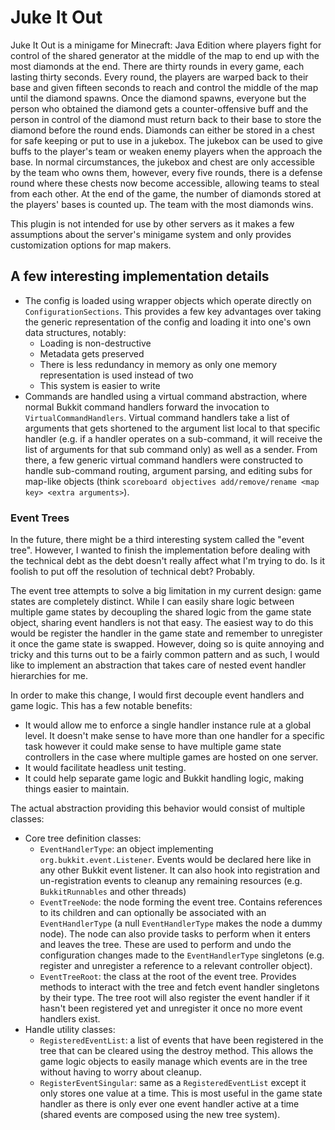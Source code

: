 # Juke It Out

Juke It Out is a minigame for Minecraft: Java Edition where players fight for control of the shared generator at the middle of the map to end up with the most diamonds at the end. There are thirty rounds in every game, each lasting thirty seconds. Every round, the players are warped back to their base and given fifteen seconds to reach and control the middle of the map until the diamond spawns. Once the diamond spawns, everyone but the person who obtained the diamond gets a counter-offensive buff and the person in control of the diamond must return back to their base to store the diamond before the round ends. Diamonds can either be stored in a chest for safe keeping or put to use in a jukebox. The jukebox can be used to give buffs to the player's team or weaken enemy players when the approach the base. In normal circumstances, the jukebox and chest are only accessible by the team who owns them, however, every five rounds, there is a defense round where these chests now become accessible, allowing teams to steal from each other. At the end of the game, the number of diamonds stored at the players' bases is counted up. The team with the most diamonds wins.

This plugin is not intended for use by other servers as it makes a few assumptions about the server's minigame system and only provides customization options for map makers.

## A few interesting implementation details

- The config is loaded using wrapper objects which operate directly on `ConfigurationSections`. This provides a few key advantages over taking the generic representation of the config and loading it into one's own data structures, notably:
  - Loading is non-destructive
  - Metadata gets preserved
  -  There is less redundancy in memory as only one memory representation is used instead of two
  - This system is easier to write
- Commands are handled using a virtual command abstraction, where normal Bukkit command handlers forward the invocation to `VirtualCommandHandlers`. Virtual command handlers take a list of arguments that gets shortened to the argument list local to that specific handler (e.g. if a handler operates on a sub-command, it will receive the list of arguments for that sub command only) as well as a sender. From there, a few generic virtual command handlers were constructed to handle sub-command routing, argument parsing, and editing subs for map-like objects (think `scoreboard objectives add/remove/rename <map key> <extra arguments>`).

### Event Trees

In the future, there might be a third interesting system called the "event tree". However, I wanted to finish the implementation before dealing with the technical debt as the debt doesn't really affect what I'm trying to do. Is it foolish to put off the resolution of technical debt? Probably.

The event tree attempts to solve a big limitation in my current design: game states are completely distinct. While I can easily share logic between multiple game states by decoupling the shared logic from the game state object, sharing event handlers is not that easy. The easiest way to do this would be register the handler in the game state and remember to unregister it once the game state is swapped. However, doing so is quite annoying and tricky and this turns out to be a fairly common pattern and as such, I would like to implement an abstraction that takes care of nested event handler hierarchies for me.

In order to make this change, I would first decouple event handlers and game logic. This has a few notable benefits:

- It would allow me to enforce a single handler instance rule at a global level. It doesn't make sense to have more than one handler for a specific task however it could make sense to have multiple game state controllers in the case where multiple games are hosted on one server.
- It would facilitate headless unit testing.
- It could help separate game logic and Bukkit handling logic, making things easier to maintain.

The actual abstraction providing this behavior would consist of multiple classes:

- Core tree definition classes:
  - `EventHandlerType`: an object implementing `org.bukkit.event.Listener`. Events would be declared here like in any other Bukkit event listener. It can also hook into registration and un-registration events to cleanup any remaining resources (e.g. `BukkitRunnables` and other threads)
  - `EventTreeNode`: the node forming the event tree. Contains references to its children and can optionally be associated with an `EventHandlerType` (a null `EventHandlerType` makes the node a dummy node). The node can also provide tasks to perform when it enters and leaves the tree. These are used to perform and undo the configuration changes made to the `EventHandlerType` singletons (e.g. register and unregister a reference to a relevant controller object).
  - `EventTreeRoot`: the class at the root of the event tree. Provides methods to interact with the tree and fetch event handler singletons by their type. The tree root will also register the event handler if it hasn't been registered yet and unregister it once no more event handlers exist.
- Handle utility classes:
  - `RegisteredEventList`: a list of events that have been registered in the tree that can be cleared using the destroy method. This allows the game logic objects to easily manage which events are in the tree without having to worry about cleanup.
  - `RegisterEventSingular`: same as a `RegisteredEventList` except it only stores one value at a time. This is most useful in the game state handler as there is only ever one event handler active at a time (shared events are composed using the new tree system).